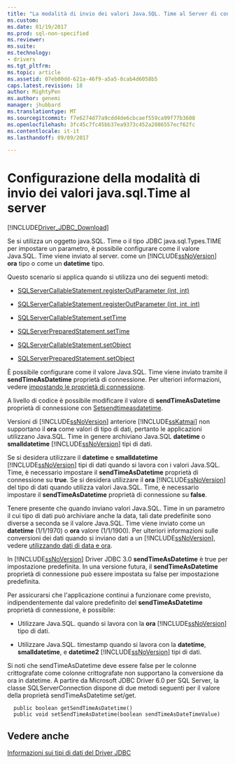 ```yaml
---
title: "La modalità di invio dei valori Java.SQL. Time al Server di configurazione | Documenti Microsoft"
ms.custom: 
ms.date: 01/19/2017
ms.prod: sql-non-specified
ms.reviewer: 
ms.suite: 
ms.technology:
- drivers
ms.tgt_pltfrm: 
ms.topic: article
ms.assetid: 07eb00dd-621a-46f9-a5a5-8cab4d6058b5
caps.latest.revision: 18
author: MightyPen
ms.author: genemi
manager: jhubbard
ms.translationtype: MT
ms.sourcegitcommit: f7e6274d77a9cdd4de6cbcaef559ca99f77b3608
ms.openlocfilehash: 3fc45c7fc45bb37ea9373c452a2086557ecf62fc
ms.contentlocale: it-it
ms.lasthandoff: 09/09/2017

---
```

# <a name="configuring-how-javasqltime-values-are-sent-to-the-server"></a>Configurazione della modalità di invio dei valori java.sql.Time al server
[!INCLUDE[Driver_JDBC_Download](../../includes/driver_jdbc_download.md)]

  Se si utilizza un oggetto java.SQL. Time o il tipo JDBC java.sql.Types.TIME per impostare un parametro, è possibile configurare come il valore Java.SQL. Time viene inviato al server. come un [!INCLUDE[ssNoVersion](../../includes/ssnoversion_md.md)] **ora** tipo o come un **datetime** tipo.  
  
 Questo scenario si applica quando si utilizza uno dei seguenti metodi:  
  
-   [SQLServerCallableStatement.registerOutParameter (int, int)](../../connect/jdbc/reference/registeroutparameter-method-int-int.md)  
  
-   [SQLServerCallableStatement.registerOutParameter (int, int, int)](../../connect/jdbc/reference/registeroutparameter-method-int-int-int.md)  
  
-   [SQLServerCallableStatement.setTime](../../connect/jdbc/reference/settime-method-sqlservercallablestatement.md)  
  
-   [SQLServerPreparedStatement.setTime](../../connect/jdbc/reference/settime-method-sqlserverpreparedstatement.md)  
  
-   [SQLServerCallableStatement.setObject](../../connect/jdbc/reference/setobject-method-sqlservercallablestatement.md)  
  
-   [SQLServerPreparedStatement.setObject](../../connect/jdbc/reference/setobject-method-sqlserverpreparedstatement.md)  
  
 È possibile configurare come il valore Java.SQL. Time viene inviato tramite il **sendTimeAsDatetime** proprietà di connessione. Per ulteriori informazioni, vedere [impostando le proprietà di connessione](../../connect/jdbc/setting-the-connection-properties.md).  
  
 A livello di codice è possibile modificare il valore di **sendTimeAsDatetime** proprietà di connessione con [Setsendtimeasdatetime](../../connect/jdbc/reference/setsendtimeasdatetime-method-sqlserverdatasource.md).  
  
 Versioni di [!INCLUDE[ssNoVersion](../../includes/ssnoversion_md.md)] anteriore [!INCLUDE[ssKatmai](../../includes/sskatmai_md.md)] non supportano il **ora** come valori di tipo di dati, pertanto le applicazioni utilizzano Java.SQL. Time in genere archiviano Java.SQL **datetime** o **smalldatetime** [!INCLUDE[ssNoVersion](../../includes/ssnoversion_md.md)] tipi di dati.  
  
 Se si desidera utilizzare il **datetime** e **smalldatetime** [!INCLUDE[ssNoVersion](../../includes/ssnoversion_md.md)] tipi di dati quando si lavora con i valori Java.SQL. Time, è necessario impostare il **sendTimeAsDatetime** proprietà di connessione su **true**. Se si desidera utilizzare il **ora** [!INCLUDE[ssNoVersion](../../includes/ssnoversion_md.md)] del tipo di dati quando utilizza valori Java.SQL. Time, è necessario impostare il **sendTimeAsDatetime** proprietà di connessione su **false**.  
  
 Tenere presente che quando inviano valori Java.SQL. Time in un parametro il cui tipo di dati può archiviare anche la data, tali date predefinite sono diverse a seconda se il valore Java.SQL. Time viene inviato come un **datetime** (1/1/1970) o **ora** valore (1/1/1900). Per ulteriori informazioni sulle conversioni dei dati quando si inviano dati a un [!INCLUDE[ssNoVersion](../../includes/ssnoversion_md.md)], vedere [utilizzando dati di data e ora](http://go.microsoft.com/fwlink/?LinkID=145211).  
  
 In [!INCLUDE[ssNoVersion](../../includes/ssnoversion_md.md)] Driver JDBC 3.0 **sendTimeAsDatetime** è true per impostazione predefinita. In una versione futura, il **sendTimeAsDatetime** proprietà di connessione può essere impostata su false per impostazione predefinita.  
  
 Per assicurarsi che l'applicazione continui a funzionare come previsto, indipendentemente dal valore predefinito del **sendTimeAsDatetime** proprietà di connessione, è possibile:  
  
-   Utilizzare Java.SQL. quando si lavora con la **ora** [!INCLUDE[ssNoVersion](../../includes/ssnoversion_md.md)] tipo di dati.  
  
-   Utilizzare Java.SQL. timestamp quando si lavora con la **datetime**, **smalldatetime**, e **datetime2** [!INCLUDE[ssNoVersion](../../includes/ssnoversion_md.md)] tipi di dati.  
  
Si noti che sendTimeAsDatetime deve essere false per le colonne crittografate come colonne crittografate non supportano la conversione da ora in datetime. A partire da Microsoft JDBC Driver 6.0 per SQL Server, la classe SQLServerConnection dispone di due metodi seguenti per il valore della proprietà sendTimeAsDatetime set/get.

```
  public boolean getSendTimeAsDatetime()
  public void setSendTimeAsDatetime(boolean sendTimeAsDateTimeValue)
```
  
## <a name="see-also"></a>Vedere anche  
 [Informazioni sui tipi di dati del Driver JDBC](../../connect/jdbc/understanding-the-jdbc-driver-data-types.md)  
  
  
